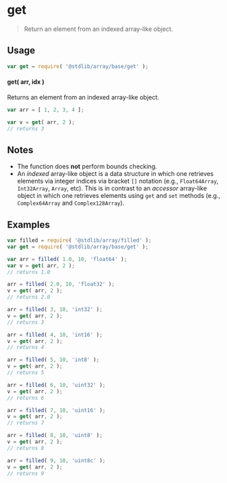 <!--

@license Apache-2.0

Copyright (c) 2022 The Stdlib Authors.

Licensed under the Apache License, Version 2.0 (the "License");
you may not use this file except in compliance with the License.
You may obtain a copy of the License at

   http://www.apache.org/licenses/LICENSE-2.0

Unless required by applicable law or agreed to in writing, software
distributed under the License is distributed on an "AS IS" BASIS,
WITHOUT WARRANTIES OR CONDITIONS OF ANY KIND, either express or implied.
See the License for the specific language governing permissions and
limitations under the License.

-->

# get

> Return an element from an indexed array-like object.

<!-- Section to include introductory text. Make sure to keep an empty line after the intro `section` element and another before the `/section` close. -->

<section class="intro">

</section>

<!-- /.intro -->

<!-- Package usage documentation. -->

<section class="usage">

## Usage

```javascript
var get = require( '@stdlib/array/base/get' );
```

#### get( arr, idx )

Returns an element from an indexed array-like object.

```javascript
var arr = [ 1, 2, 3, 4 ];

var v = get( arr, 2 );
// returns 3
```

</section>

<!-- /.usage -->

<!-- Package usage notes. Make sure to keep an empty line after the `section` element and another before the `/section` close. -->

<section class="notes">

## Notes

-   The function does **not** perform bounds checking.
-   An _indexed_ array-like object is a data structure in which one retrieves elements via integer indices via bracket `[]` notation (e.g., `Float64Array`, `Int32Array`, `Array`, etc). This is in contrast to an _accessor_ array-like object in which one retrieves elements using `get` and `set` methods (e.g., `Complex64Array` and `Complex128Array`).

</section>

<!-- /.notes -->

<!-- Package usage examples. -->

<section class="examples">

## Examples

<!-- eslint no-undef: "error" -->

```javascript
var filled = require( '@stdlib/array/filled' );
var get = require( '@stdlib/array/base/get' );

var arr = filled( 1.0, 10, 'float64' );
var v = get( arr, 2 );
// returns 1.0

arr = filled( 2.0, 10, 'float32' );
v = get( arr, 2 );
// returns 2.0

arr = filled( 3, 10, 'int32' );
v = get( arr, 2 );
// returns 3

arr = filled( 4, 10, 'int16' );
v = get( arr, 2 );
// returns 4

arr = filled( 5, 10, 'int8' );
v = get( arr, 2 );
// returns 5

arr = filled( 6, 10, 'uint32' );
v = get( arr, 2 );
// returns 6

arr = filled( 7, 10, 'uint16' );
v = get( arr, 2 );
// returns 7

arr = filled( 8, 10, 'uint8' );
v = get( arr, 2 );
// returns 8

arr = filled( 9, 10, 'uint8c' );
v = get( arr, 2 );
// returns 9
```

</section>

<!-- /.examples -->

<!-- Section to include cited references. If references are included, add a horizontal rule *before* the section. Make sure to keep an empty line after the `section` element and another before the `/section` close. -->

<section class="references">

</section>

<!-- /.references -->

<!-- Section for related `stdlib` packages. Do not manually edit this section, as it is automatically populated. -->

<section class="related">

</section>

<!-- /.related -->

<!-- Section for all links. Make sure to keep an empty line after the `section` element and another before the `/section` close. -->

<section class="links">

</section>

<!-- /.links -->
